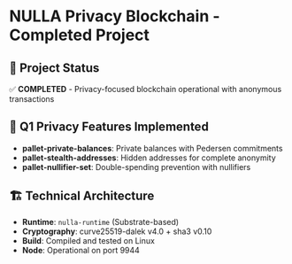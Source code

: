 # NULLA Privacy Blockchain - Completed Project

## 🎯 Project Status
✅ **COMPLETED** - Privacy-focused blockchain operational with anonymous transactions

## 🔐 Q1 Privacy Features Implemented
- **pallet-private-balances**: Private balances with Pedersen commitments
- **pallet-stealth-addresses**: Hidden addresses for complete anonymity
- **pallet-nullifier-set**: Double-spending prevention with nullifiers

## 🏗️ Technical Architecture
- **Runtime**: `nulla-runtime` (Substrate-based)
- **Cryptography**: curve25519-dalek v4.0 + sha3 v0.10
- **Build**: Compiled and tested on Linux
- **Node**: Operational on port 9944


